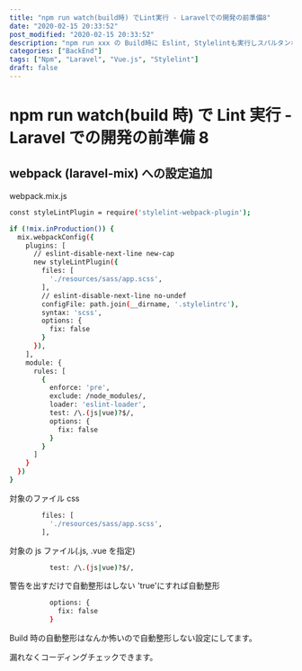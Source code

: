 ```yaml
---
title: "npm run watch(build時) でLint実行 - Laravelでの開発の前準備8"
date: "2020-02-15 20:33:52"
post_modified: "2020-02-15 20:33:52"
description: "npm run xxx の Build時に Eslint, Stylelintも実行しスパルタンな設定をしてみる。"
categories: ["BackEnd"]
tags: ["Npm", "Laravel", "Vue.js", "Stylelint"]
draft: false
---
```


# npm run watch(build 時) で Lint 実行 - Laravel での開発の前準備 8

## webpack (laravel-mix) への設定追加

webpack.mix.js

```bash
const styleLintPlugin = require('stylelint-webpack-plugin');

if (!mix.inProduction()) {
  mix.webpackConfig({
    plugins: [
      // eslint-disable-next-line new-cap
      new styleLintPlugin({
        files: [
          './resources/sass/app.scss',
        ],
        // eslint-disable-next-line no-undef
        configFile: path.join(__dirname, '.stylelintrc'),
        syntax: 'scss',
        options: {
          fix: false
        }
      }),
    ],
    module: {
      rules: [
        {
          enforce: 'pre',
          exclude: /node_modules/,
          loader: 'eslint-loader',
          test: /\.(js|vue)?$/,
          options: {
            fix: false
          }
        }
      ]
    }
  })
}
```

対象のファイル css

```bash
        files: [
          './resources/sass/app.scss',
        ],
```

対象の js ファイル(.js, .vue を指定)

```bash
          test: /\.(js|vue)?$/,
```

警告を出すだけで自動整形はしない
'true'にすれば自動整形

```bash
          options: {
            fix: false
          }
```

Build 時の自動整形はなんか怖いので自動整形しない設定にしてます。

漏れなくコーディングチェックできます。

